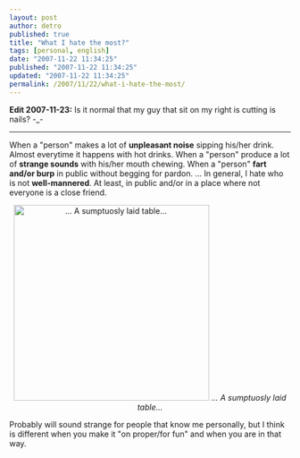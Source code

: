 ```yaml
---
layout: post
author: detro
published: true
title: "What I hate the most?"
tags: [personal, english]
date: "2007-11-22 11:34:25"
published: "2007-11-22 11:34:25"
updated: "2007-11-22 11:34:25"
permalink: /2007/11/22/what-i-hate-the-most/
---
```


<strong>Edit 2007-11-23:</strong> Is it normal that my guy that sit on my right is cutting is nails? -_-
<hr />

When a "person" makes a lot of <strong>unpleasant noise</strong> sipping his/her drink. Almost everytime it happens with hot drinks.
When a "person" produce a lot of <strong>strange sounds</strong> with his/her mouth chewing.
When a "person" <strong>fart and/or burp</strong> in public without begging for pardon.
... In general, I hate who is not <strong>well-mannered</strong>. At least, in public and/or in a place where not everyone is a close friend.

<div align="center"><img src="http://www.etiquettebyliz.com/pics/Picture1.jpg" alt="... A sumptuosly laid table..." width="350" />
<em>... A sumptuosly laid table...</em>
</div>

Probably will sound strange for people that know me personally, but I think is different when you make it "on proper/for fun" and when you are in that way.
